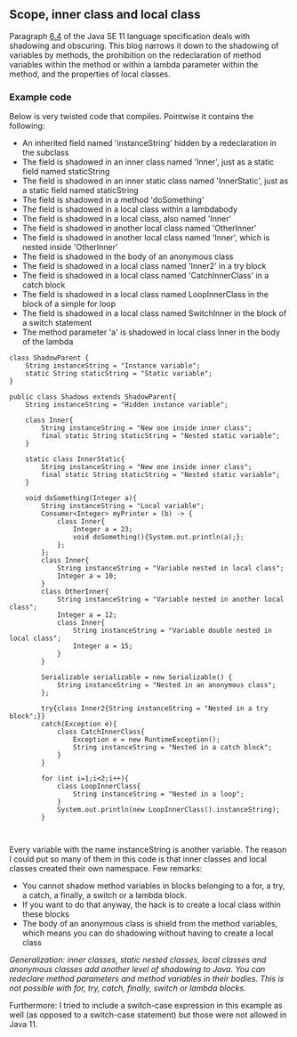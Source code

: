 ## Scope, inner class and local class 

Paragraph [6.4](https://docs.oracle.com/javase/specs/jls/se11/html/jls-6.html#jls-6.4) of the Java SE 11 language specification deals with shadowing and obscuring. This blog narrows it down to the shadowing of variables by methods, the prohibition on the redeclaration of method variables within the method or within a lambda parameter within the method, and the properties of local classes.

### Example code

Below is very twisted code that compiles. Pointwise it contains the following:

- An inherited field named 'instanceString' hidden by a redeclaration in the subclass
- The field is shadowed in an inner class named 'Inner', just as a static field named staticString
- The field is shadowed in an inner static class named 'InnerStatic', just as a static field named staticString
- The field is shadowed in a method 'doSomething'
- The field is shadowed in a local class within a lambdabody
- The field is shadowed in a local class, also named 'Inner'
- The field is shadowed in another local class named 'OtherInner'
- The field is shadowed in another local class named 'Inner', which is nested inside 'OtherInner'
- The field is shadowed in the body of an anonymous class
- The field is shadowed in a local class named 'Inner2' in a try block
- The field is shadowed in a local class named 'CatchInnerClass' in a catch block
- The field is shadowed in a local class named LoopInnerClass in the block of a simple for loop
- The field is shadowed in a local class named SwitchInner in the block of a switch statement
- The method parameter 'a' is shadowed in local class Inner in the body of the lambda


```
class ShadowParent {
    String instanceString = "Instance variable";
    static String staticString = "Static variable";
}

public class Shadows extends ShadowParent{
    String instanceString = "Hidden instance variable";

    class Inner{
        String instanceString = "New one inside inner class";
        final static String staticString = "Nested static variable";
    }
    
    static class InnerStatic{
        String instanceString = "New one inside inner class";
        final static String staticString = "Nested static variable";        
    }

    void doSomething(Integer a){
        String instanceString = "Local variable";
        Consumer<Integer> myPrinter = (b) -> {
            class Inner{
                Integer a = 23;
                void doSomething(){System.out.println(a);};
            };
        };
        class Inner{
            String instanceString = "Variable nested in local class";
            Integer a = 10;
        }
        class OtherInner{
            String instanceString = "Variable nested in another local class";
            Integer a = 12;
            class Inner{
                String instanceString = "Variable double nested in local class";
                Integer a = 15;
            }
        }

        Serializable serializable = new Serializable() {
            String instanceString = "Nested in an anonymous class";
        };

        try{class Inner2{String instanceString = "Nested in a try block";}}
        catch(Exception e){
            class CatchInnerClass{
                Exception e = new RuntimeException();
                String instanceString = "Nested in a catch block";
            }
        }

        for (int i=1;i<2;i++){
            class LoopInnerClass{
                String instanceString = "Nested in a loop";
            }
            System.out.println(new LoopInnerClass().instanceString);
        }

  
```

Every variable with the name instanceString is another variable. The reason I could put so many of them in this code is that inner classes and local classes created their own namespace. Few remarks:

- You cannot shadow method variables in blocks belonging to a for, a try, a catch, a finally, a switch or a lambda block. 
- If you want to do that anyway, the hack is to create a local class within these blocks
- The body of an anonymous class is shield from the method variables, which means you can do shadowing without having to create a local class

_Generalization: inner classes, static nested classes, local classes and anonymous classes add another level of shadowing to Java. You can redeclare method parameters and method variables in their bodies. This is not possible with for, try, catch, finally, switch or lambda blocks._

Furthermore: I tried to include a switch-case expression in this example as well (as opposed to a switch-case statement) but those were not allowed in Java 11.




